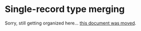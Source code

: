 # Single-record type merging

Sorry, still getting organized here... [this document was moved](../type-merging-single-records).